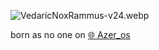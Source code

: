 ![VedaricNoxRammus-v24.webp](VedaricNoxRammus-v24.webp)

born as no one on [🌐 Azer_os](🌐%20Azer_os.md)
